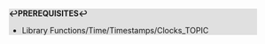 <div style="margin:2em; background-color: #e0e0e0;">

<strong>↩PREREQUISITES↩</strong>

 * Library Functions/Time/Timestamps/Clocks_TOPIC

</div>

